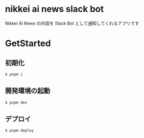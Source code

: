 # nikkei ai news slack bot

Nikkei AI News の内容を Slack Bot として通知してくれるアプリです

# GetStarted

## 初期化

```sh
$ pnpm i
```

## 開発環境の起動

```sh
$ pnpm dev
```

## デプロイ

```sh
$ pnpm deploy
```
